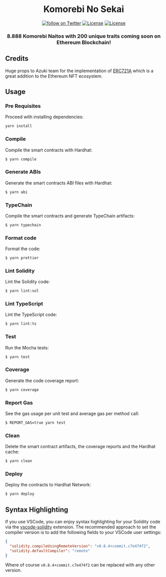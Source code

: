 <div align="center">
  <h1 align="center">Komorebi No Sekai</h1>
  <p align="center">
    <a href="https://twitter.com/intent/follow?screen_name=KomorebiNoSekai">
        <img src="https://img.shields.io/twitter/follow/KomorebiNoSekai?style=social&logo=twitter"
            alt="follow on Twitter"></a>
    <a href="https://opensource.org/licenses/Apache-2.0"><img src="https://img.shields.io/badge/License-Apache%202.0-blue.svg"
            alt="License"></a>
    <a href=""><img src="https://img.shields.io/badge/semver-0.0.1-blue"
            alt="License"></a>            
  </p>
  
  <h3 align="center">8.888 Komorebi Naitos with 200 unique traits coming soon on Ethereum Blockchain! </h3>
</div>

## Credits

Huge props to Azuki team for the implementation of [ERC721A](https://github.com/chiru-labs/ERC721A) which is a great addition to the Ethereum NFT ecosystem.

## Usage

### Pre Requisites

Proceed with installing dependencies:

```sh
yarn install
```

### Compile

Compile the smart contracts with Hardhat:

```sh
$ yarn compile
```

### Generate ABIs

Generate the smart contracts ABI files with Hardhat:

```sh
$ yarn abi
```

### TypeChain

Compile the smart contracts and generate TypeChain artifacts:

```sh
$ yarn typechain
```

### Format code

Format the code:

```sh
$ yarn prettier
```

### Lint Solidity

Lint the Solidity code:

```sh
$ yarn lint:sol
```

### Lint TypeScript

Lint the TypeScript code:

```sh
$ yarn lint:ts
```

### Test

Run the Mocha tests:

```sh
$ yarn test
```

### Coverage

Generate the code coverage report:

```sh
$ yarn coverage
```

### Report Gas

See the gas usage per unit test and average gas per method call:

```sh
$ REPORT_GAS=true yarn test
```

### Clean

Delete the smart contract artifacts, the coverage reports and the Hardhat cache:

```sh
$ yarn clean
```

### Deploy

Deploy the contracts to Hardhat Network:

```sh
$ yarn deploy
```

## Syntax Highlighting

If you use VSCode, you can enjoy syntax highlighting for your Solidity code via the
[vscode-solidity](https://github.com/juanfranblanco/vscode-solidity) extension. The recommended approach to set the
compiler version is to add the following fields to your VSCode user settings:

```json
{
  "solidity.compileUsingRemoteVersion": "v0.8.4+commit.c7e474f2",
  "solidity.defaultCompiler": "remote"
}
```

Where of course `v0.8.4+commit.c7e474f2` can be replaced with any other version.
